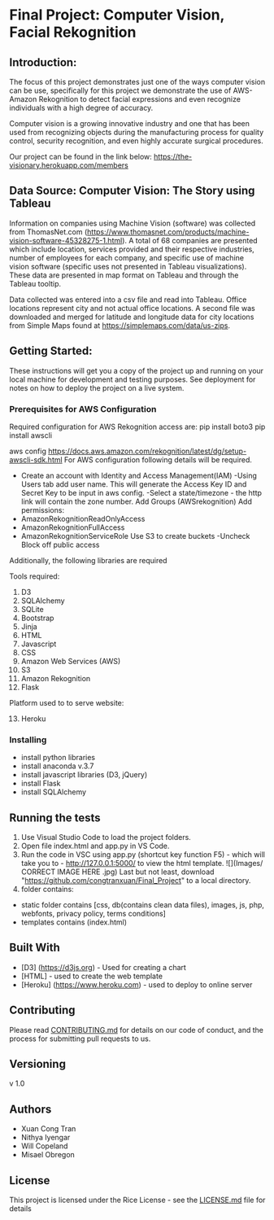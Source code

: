 # Final Project: Computer Vision, Facial Rekognition

## Introduction:

The focus of this project demonstrates just one of the ways computer vision can be use, specifically for this project we demonstrate the use of AWS-Amazon Rekognition to detect facial expressions and even recognize individuals with a high degree of accuracy. 

Computer vision is a growing innovative industry and one that has been used from recognizing objects during the manufacturing process for quality control, security recognition, and even highly accurate surgical procedures.   

Our project can be found in the link below:
https://the-visionary.herokuapp.com/members


## Data Source: Computer Vision: The Story using Tableau
Information on companies using Machine Vision (software) was collected from ThomasNet.com (https://www.thomasnet.com/products/machine-vision-software-45328275-1.html). A total of 68 companies are presented which include location, services provided and their respective industries, number of employees for each company, and specific use of machine vision software (specific uses not presented in Tableau visualizations). These data are presented in map format on Tableau and through the Tableau tooltip.  

Data collected was entered into a csv file and read into Tableau. Office locations represent city and not actual office locations. A second file was downloaded and merged for latitude and longitude data for city locations from Simple Maps found at https://simplemaps.com/data/us-zips.




## Getting Started:

These instructions will get you a copy of the project up and running on your local machine for development and testing purposes. 
See deployment for notes on how to deploy the project on a live system.

### Prerequisites for AWS Configuration
Required configuration for AWS Rekognition access are:
pip install boto3
pip install awscli

aws config
https://docs.aws.amazon.com/rekognition/latest/dg/setup-awscli-sdk.html
For AWS configuration following details will be required.
- Create an account with Identity and Access Management(IAM)
-Using Users tab add user name. This will generate the Access Key ID and Secret Key to be input in aws config.
-Select a state/timezone - the http link will contain the zone number.
Add Groups (AWSrekognition)
Add permissions: 
- AmazonRekognitionReadOnlyAccess
- AmazonRekognitionFullAccess
- AmazonRekognitionServiceRole
Use S3 to create buckets
-Uncheck Block off public access

Additionally, the following libraries are required


Tools required:
1.	D3
2.	SQLAlchemy
3.	SQLite
4.	Bootstrap
5.	Jinja
6.	HTML
7.	Javascript
8.	CSS
9.	Amazon Web Services (AWS)
10.	S3
11.	Amazon Rekognition
12.	Flask

Platform used to to serve website:


13.	Heroku

### Installing

* install python libraries
* install anaconda v.3.7
* install javascript libraries (D3, jQuery)
* install Flask
* install SQLAlchemy


## Running the tests

1. Use Visual Studio Code to load the project folders.
2. Open file index.html and app.py in VS Code.
3. Run the code in VSC using app.py (shortcut key function F5) - which will take you to - http://127.0.0.1:5000/ to view the html template.
![](Images/ CORRECT IMAGE HERE .jpg)
Last but not least, download "https://github.com/congtranxuan/Final_Project" to a local directory.
1.  folder contains:
   - static folder contains [css, db(contains clean data files), images, js, php, webfonts, privacy policy, terms conditions]
   - templates contains (index.html)



## Built With

* [D3] (https://d3js.org) - Used for creating a chart
* [HTML]  - used to create the web template
* [Heroku] (https://www.heroku.com) - used to deploy to online server


## Contributing

Please read [CONTRIBUTING.md](https://gist.github.com/PurpleBooth/b24679402957c63ec426) for details on our code of conduct, and the process for submitting pull requests to us.

## Versioning

v 1.0

## Authors

* Xuan Cong Tran
* Nithya Iyengar
* Will Copeland
* Misael Obregon

## License

This project is licensed under the Rice License - see the [LICENSE.md](LICENSE.md) file for details
